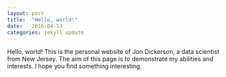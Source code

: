 ```yaml
---
layout: post
title:  "Hello, world!"
date:   2016-04-13 
categories: jekyll update
---
```


Hello, world! This is the personal website of Jon Dickerson, a data scientist from New Jersey. The aim of this page is to demonstrate my abilities and interests. I hope you find something interesting.

